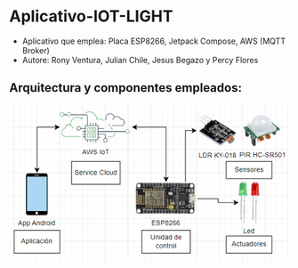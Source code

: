 # Aplicativo-IOT-LIGHT
- Aplicativo que emplea: Placa ESP8266, Jetpack Compose, AWS (MQTT Broker)
- Autore: Rony Ventura, Julian Chile, Jesus Begazo y Percy Flores
## Arquitectura y componentes empleados:
  ![Arquitectura](arquitectura.png)
